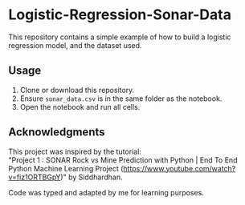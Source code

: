 # Logistic-Regression-Sonar-Data
This repository contains a simple example of how to build a logistic regression model, and the dataset used.

## Usage

1. Clone or download this repository.
2. Ensure `sonar_data.csv` is in the same folder as the notebook.
3. Open the notebook and run all cells.

## Acknowledgments

This project was inspired by the tutorial:  
"Project 1 : SONAR Rock vs Mine Prediction with Python | End To End Python Machine Learning Project (https://www.youtube.com/watch?v=fiz1ORTBGpY)" by Siddhardhan.

Code was typed and adapted by me for learning purposes.
